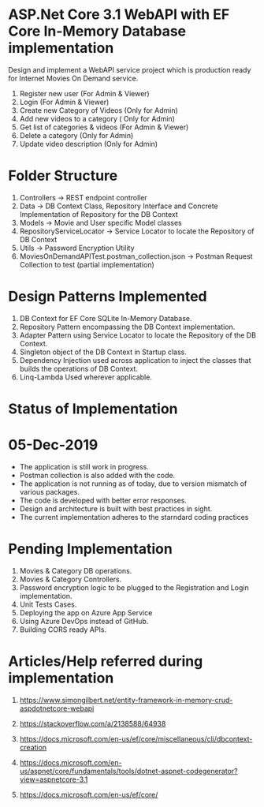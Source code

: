 
# ASP.Net Core 3.1 WebAPI with EF Core In-Memory Database implementation

Design and implement a WebAPI service project which is production ready for Internet Movies
On Demand service.

1. Register new user (For Admin &amp; Viewer)
2. Login (For Admin &amp; Viewer)
3. Create new Category of Videos (Only for Admin)
4. Add new videos to a category ( Only for Admin)
5. Get list of categories &amp; videos (For Admin &amp; Viewer)
6. Delete a category (Only for Admin)
7. Update video description (Only for Admin)

# Folder Structure

1. Controllers -> REST endpoint controller
2. Data -> DB Context Class, Repository Interface and Concrete Implementation of Repository for the DB Context
3. Models -> Movie and User specific Model classes
4. RepositoryServiceLocator -> Service Locator to locate the Repository of DB Context
5. Utils -> Password Encryption Utility
6. MoviesOnDemandAPITest.postman_collection.json -> Postman Request Collection to test (partial implementation)

# Design Patterns Implemented

1. DB Context for EF Core SQLite In-Memory Database.
2. Repository Pattern encompassing the DB Context implementation.
3. Adapter Pattern using Service Locator to locate the Repository of the DB Context.
4. Singleton object of the DB Context in Startup class.
5. Dependency Injection used across application to inject the classes that builds the operations of DB Context.
6. Linq-Lambda Used wherever applicable.

# Status of Implementation

# 05-Dec-2019

- The application is still work in progress.
- Postman collection is also added with the code.
- The application is not running as of today, due to version mismatch of various packages.
- The code is developed with better error responses.
- Design and architecture is built with best practices in sight.
- The current implementation adheres to the starndard coding practices

# Pending Implementation

1. Movies &amp; Category DB operations.
2. Movies &amp; Category Controllers.
3. Password encryption logic to be plugged to the Registration and Login implementation.
4. Unit Tests Cases.
5. Deploying the app on Azure App Service
6. Using Azure DevOps instead of GitHub.
7. Building CORS ready APIs.

# Articles/Help referred during implementation

1. https://www.simongilbert.net/entity-framework-in-memory-crud-aspdotnetcore-webapi

2. https://stackoverflow.com/a/2138588/64938

3. https://docs.microsoft.com/en-us/ef/core/miscellaneous/cli/dbcontext-creation

4. https://docs.microsoft.com/en-us/aspnet/core/fundamentals/tools/dotnet-aspnet-codegenerator?view=aspnetcore-3.1

5. https://docs.microsoft.com/en-us/ef/core/

